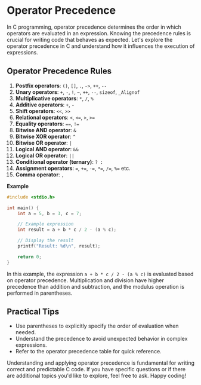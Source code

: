 # Operator Precedence

In C programming, operator precedence determines the order in which operators are evaluated in an expression. Knowing
the precedence rules is crucial for writing code that behaves as expected. Let's explore the operator precedence in C
and understand how it influences the execution of expressions.

## Operator Precedence Rules

1. **Postfix operators**: `()`, `[]`, `.`, `->`, `++`, `--`
2. **Unary operators**: `+`, `-`, `!`, `~`, `++`, `--`, `sizeof`, `_Alignof`
3. **Multiplicative operators**: `*`, `/`, `%`
4. **Additive operators**: `+`, `-`
5. **Shift operators**: `<<`, `>>`
6. **Relational operators**: `<`, `<=`, `>`, `>=`
7. **Equality operators**: `==`, `!=`
8. **Bitwise AND operator**: `&`
9. **Bitwise XOR operator**: `^`
10. **Bitwise OR operator**: `|`
11. **Logical AND operator**: `&&`
12. **Logical OR operator**: `||`
13. **Conditional operator (ternary)**: `? :`
14. **Assignment operators**: `=`, `+=`, `-=`, `*=`, `/=`, `%=` etc.
15. **Comma operator**: `,`

**Example**

```c
#include <stdio.h>

int main() {
    int a = 5, b = 3, c = 7;

    // Example expression
    int result = a + b * c / 2 - (a % c);

    // Display the result
    printf("Result: %d\n", result);

    return 0;
}
```

In this example, the expression `a + b * c / 2 - (a % c)` is evaluated based on operator precedence. Multiplication and
division have higher precedence than addition and subtraction, and the modulus operation is performed in parentheses.

## Practical Tips

- Use parentheses to explicitly specify the order of evaluation when needed.
- Understand the precedence to avoid unexpected behavior in complex expressions.
- Refer to the operator precedence table for quick reference.

Understanding and applying operator precedence is fundamental for writing correct and predictable C code. If you have
specific questions or if there are additional topics you'd like to explore, feel free to ask. Happy coding!